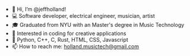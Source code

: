 - 👋 Hi, I’m @jeffholland!
- 💻 Software developer, electrical engineer, musician, artist
- 🎓 Graduated from NYU with an Master's degree in Music Technology
- 🎵 Interested in coding for creative applications
- 🔡 Python, C++, C, Rust, HTML, CSS, Javascript
- 📫 How to reach me: holland.musictech@gmail.com
